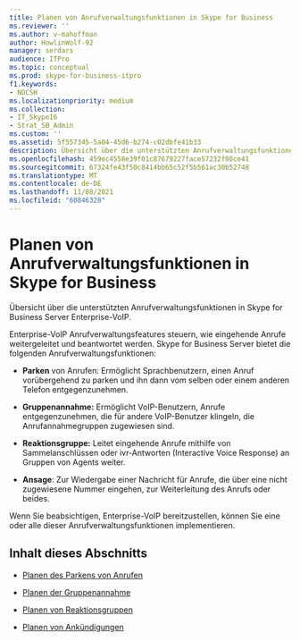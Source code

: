 ```yaml
---
title: Planen von Anrufverwaltungsfunktionen in Skype for Business
ms.reviewer: ''
ms.author: v-mahoffman
author: HowlinWolf-92
manager: serdars
audience: ITPro
ms.topic: conceptual
ms.prod: skype-for-business-itpro
f1.keywords:
- NOCSH
ms.localizationpriority: medium
ms.collection:
- IT_Skype16
- Strat_SB_Admin
ms.custom: ''
ms.assetid: 5f557345-5a04-45d6-b274-c02dbfe41b33
description: Übersicht über die unterstützten Anrufverwaltungsfunktionen in Skype for Business Server Enterprise-VoIP.
ms.openlocfilehash: 459ec4558e39f01c87679227face57232f08ce41
ms.sourcegitcommit: 67324fe43f50c8414bb65c52f5b561ac30b52748
ms.translationtype: MT
ms.contentlocale: de-DE
ms.lasthandoff: 11/08/2021
ms.locfileid: "60846328"
---
```

# <a name="plan-for-call-management-features-in-skype-for-business"></a>Planen von Anrufverwaltungsfunktionen in Skype for Business

Übersicht über die unterstützten Anrufverwaltungsfunktionen in Skype for Business Server Enterprise-VoIP.

Enterprise-VoIP Anrufverwaltungsfeatures steuern, wie eingehende Anrufe weitergeleitet und beantwortet werden. Skype for Business Server bietet die folgenden Anrufverwaltungsfunktionen:

- **Parken** von Anrufen: Ermöglicht Sprachbenutzern, einen Anruf vorübergehend zu parken und ihn dann vom selben oder einem anderen Telefon entgegenzunehmen.

- **Gruppenannahme:** Ermöglicht VoIP-Benutzern, Anrufe entgegenzunehmen, die für andere VoIP-Benutzer klingeln, die Anrufannahmegruppen zugewiesen sind.

- **Reaktionsgruppe:** Leitet eingehende Anrufe mithilfe von Sammelanschlüssen oder ivr-Antworten (Interactive Voice Response) an Gruppen von Agents weiter.

- **Ansage**: Zur Wiedergabe einer Nachricht für Anrufe, die über eine nicht zugewiesene Nummer eingehen, zur Weiterleitung des Anrufs oder beides.

Wenn Sie beabsichtigen, Enterprise-VoIP bereitzustellen, können Sie eine oder alle dieser Anrufverwaltungsfunktionen implementieren.

## <a name="in-this-section"></a>Inhalt dieses Abschnitts

- [Planen des Parkens von Anrufen](/previous-versions/office/lync-server-2013/lync-server-2013-planning-for-call-park)

- [Planen der Gruppenannahme](/previous-versions/office/lync-server-2013/lync-server-2013-planning-for-group-call-pickup)

- [Planen von Reaktionsgruppen](/previous-versions/office/lync-server-2013/lync-server-2013-planning-for-response-groups)

- [Planen von Ankündigungen](/previous-versions/office/lync-server-2013/lync-server-2013-planning-for-announcements)